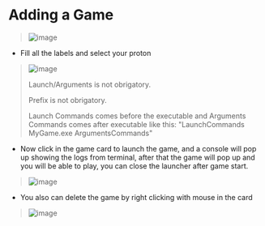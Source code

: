 # Adding a Game
> ![image](https://github.com/LeandroTheDev/protify/assets/106118473/4327b31a-9351-4360-9576-3ca12282d650)

- Fill all the labels and select your proton

> ![image](https://github.com/LeandroTheDev/protify/assets/106118473/12c7cad8-8af2-402d-bb48-2b76eb7179f8)
> 
> Launch/Arguments is not obrigatory.
> 
> Prefix is not obrigatory.
>
> Launch Commands comes before the executable and Arguments Commands comes after executable like this: "LaunchCommands MyGame.exe ArgumentsCommands"

- Now click in the game card to launch the game, and a console will pop up showing the logs from terminal, after that the game will pop up and you will be able to play, you can close the launcher after game start.

> ![image](https://github.com/LeandroTheDev/protify/assets/106118473/901c4a9d-673c-40d5-b785-d765f590ce89)

- You also can delete the game by right clicking with mouse in the card

> ![image](https://github.com/LeandroTheDev/protify/assets/106118473/6971c040-b78f-4987-bd1f-64afdc33416a)